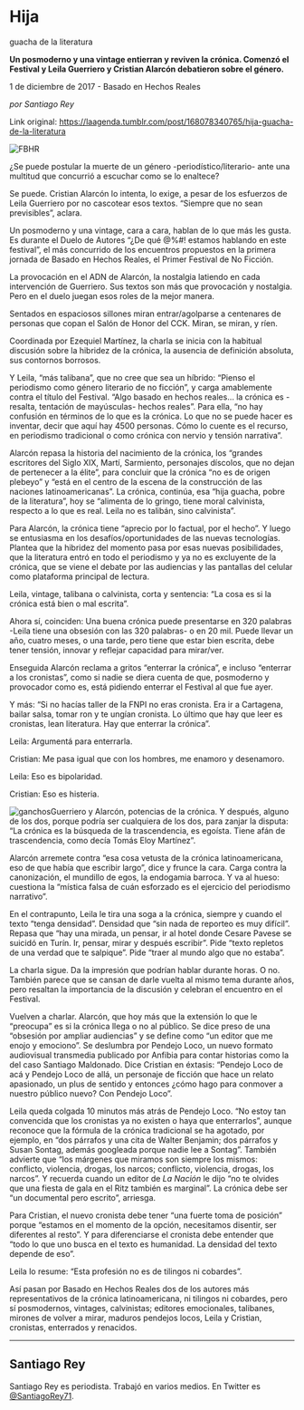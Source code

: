 # Hija
guacha de la literatura

**Un
posmoderno y una vintage entierran y reviven la crónica. Comenzó el Festival y Leila Guerriero y Cristian Alarcón debatieron sobre el género.**

1 de diciembre de 2017 - Basado en Hechos Reales

_por Santiago Rey_

Link original: https://laagenda.tumblr.com/post/168078340765/hija-guacha-de-la-literatura

![FBHR](https://64.media.tumblr.com/594799d9f125f09699cd30ebff96bdc3/tumblr_inline_pk0la8ugmN1t6q87u_500.png)

¿Se
puede postular la muerte de un género -periodístico/literario- ante
una multitud que concurrió a escuchar como se lo enaltece?


Se
puede. Cristian Alarcón lo intenta, lo exige, a pesar de los
esfuerzos de Leila Guerriero por no cascotear esos textos. “Siempre
que no sean previsibles”, aclara.


Un
posmoderno y una vintage, cara a cara, hablan de lo que más les
gusta. Es durante el Duelo de Autores “¿De qué @%#! estamos
hablando en este festival”, el más concurrido de los encuentros
propuestos en la primera jornada de Basado en Hechos Reales, el
Primer Festival de No Ficción.


La
provocación en el ADN de Alarcón, la nostalgia latiendo en cada
intervención de Guerriero. Sus textos son más que provocación y
nostalgia. Pero en el duelo juegan esos roles de la mejor manera.


Sentados
en espaciosos sillones miran entrar/agolparse a centenares de
personas que copan el Salón de Honor del CCK. Miran, se miran, y
ríen.


Coordinada
por Ezequiel Martínez, la charla se inicia con la habitual discusión
sobre la hibridez de la crónica, la ausencia de definición
absoluta, sus contornos borrosos.


Y
Leila, “más talibana”, que no cree que sea un híbrido: “Pienso
el periodismo como género literario de no ficción”, y carga
amablemente contra el título del Festival. “Algo basado en hechos
reales… la crónica es -resalta, tentación de mayúsculas- hechos
reales”. Para ella, “no hay confusión en términos de lo que es
la crónica. Lo que no se puede hacer es inventar, decir que aquí
hay 4500 personas. Cómo lo cuente es el recurso, en periodismo
tradicional o como crónica con nervio y tensión narrativa”.


Alarcón
repasa la historia del nacimiento de la crónica, los “grandes
escritores del Siglo XIX, Martí, Sarmiento, personajes díscolos,
que no dejan de pertenecer a la élite”, para concluir que la
crónica “no es de origen plebeyo” y “está en el centro de la
escena de la construcción de las naciones latinoamericanas”. La
crónica, continúa, esa “hija guacha, pobre de la literatura”,
hoy se “alimenta de lo gringo, tiene moral calvinista, respecto a
lo que es real. Leila no es talibán, sino calvinista”.


Para
Alarcón, la crónica tiene “aprecio por lo factual, por el hecho”.
Y luego se entusiasma en los desafíos/oportunidades de las nuevas
tecnologías. Plantea que la hibridez del momento pasa por esas
nuevas posibilidades, que la literatura entró en todo el periodismo
y ya no es excluyente de la crónica, que se viene el debate por las
audiencias y las pantallas del celular como plataforma principal de
lectura.


Leila,
vintage, talibana o calvinista, corta y sentencia: “La cosa es si
la crónica está bien o mal escrita”.


Ahora
sí, coinciden: Una buena crónica puede presentarse en 320 palabras
-Leila tiene una obsesión con las 320 palabras- o en 20 mil. Puede
llevar un año, cuatro meses, o una tarde, pero tiene que estar bien
escrita, debe tener tensión, innovar y reflejar capacidad para
mirar/ver.


Enseguida
Alarcón reclama a gritos “enterrar la crónica”, e incluso
“enterrar a los cronistas”, como si nadie se diera cuenta de que,
posmoderno y provocador como es, está pidiendo enterrar el Festival
al que fue ayer.


Y
más: “Si no hacías taller de la FNPI no eras cronista. Era ir a
Cartagena, bailar salsa, tomar ron y te ungían cronista. Lo último
que hay que leer es cronistas, lean literatura. Hay que enterrar la
crónica”.


Leila:
Argumentá para enterrarla.


Cristian:
Me pasa igual que con los hombres, me enamoro y desenamoro.


Leila:
Eso es bipolaridad.


Cristian:
Eso es histeria.

![ganchos](https://64.media.tumblr.com/594799d9f125f09699cd30ebff96bdc3/tumblr_inline_pk0la8ugmN1t6q87u_500.png)Guerriero y Alarcón, potencias de la crónica.
Y
después, alguno de los dos, porque podría ser cualquiera de los
dos, para zanjar la disputa: “La crónica es la búsqueda de la
trascendencia, es egoísta. Tiene afán de trascendencia, como decía
Tomás Eloy Martínez”.


Alarcón
arremete contra “esa cosa vetusta de la crónica latinoamericana,
eso de que había que escribir largo”, dice y frunce la cara. Carga
contra la canonización, el mundillo de egos, la endogamia barroca. Y
va al hueso: cuestiona la “mística falsa de cuán esforzado es el
ejercicio del periodismo narrativo”.


En
el contrapunto, Leila le tira una soga a la crónica, siempre y
cuando el texto “tenga densidad”. Densidad que “sin nada de
reporteo es muy difícil”. Repasa que “hay una mirada, un pensar,
ir al hotel donde Cesare Pavese se suicidó en Turín. Ir, pensar,
mirar y después escribir”. Pide “texto repletos de una verdad
que te salpique”. Pide “traer al mundo algo que no estaba”.


La
charla sigue. Da la impresión que podrían hablar durante horas. O
no. También parece que se cansan de darle vuelta al mismo tema
durante años, pero resaltan la importancia de la discusión y
celebran el encuentro en el Festival.


Vuelven
a charlar. Alarcón, que hoy más que la extensión lo que le
“preocupa” es si la crónica llega o no al público. Se dice
preso de una “obsesión por ampliar audiencias” y se define como
“un editor que me enojo y emociono”. Se deslumbra por Pendejo
Loco, un nuevo formato audiovisual transmedia publicado por Anfibia
para contar historias como la del caso Santiago Maldonado. Dice
Cristian en éxtasis: “Pendejo Loco de acá y Pendejo Loco de allá,
un personaje de ficción que hace un relato apasionado, un plus de
sentido y entonces ¿cómo hago para conmover a nuestro público
nuevo? Con Pendejo Loco”.


Leila
queda colgada 10 minutos más atrás de Pendejo Loco. “No estoy tan
convencida que los cronistas ya no existen o haya que enterrarlos”,
aunque reconoce que la fórmula de la crónica tradicional se ha
agotado, por ejemplo, en “dos párrafos y una cita de Walter
Benjamin; dos párrafos y Susan Sontag, además googleada porque
nadie lee a Sontag”. También advierte que “los márgenes que
miramos son siempre los mismos: conflicto, violencia, drogas, los
narcos; conflicto, violencia, drogas, los narcos”. Y recuerda
cuando un editor de *La Nación* le dijo “no te olvides que una
fiesta de gala en el Ritz también es marginal”. La crónica debe
ser “un documental pero escrito”, arriesga.


Para
Cristian, el nuevo cronista debe tener “una fuerte toma de
posición” porque “estamos en el momento de la opción,
necesitamos disentir, ser diferentes al resto”. Y para
diferenciarse el cronista debe entender que “todo lo que uno busca
en el texto es humanidad. La densidad del texto depende de eso”.


Leila
lo resume: “Esta profesión no es de tilingos ni cobardes”.


Así
pasan por Basado en Hechos Reales dos de los autores más
representativos de la crónica latinoamericana, ni tilingos ni
cobardes, pero sí posmodernos, vintages, calvinistas; editores
emocionales, talibanes, mirones de volver a mirar, maduros pendejos
locos, Leila y Cristian, cronistas, enterrados y renacidos.

  




---

 Santiago Rey
-------------

 Santiago Rey es periodista. Trabajó en varios medios. En Twitter es [@SantiagoRey71](https://twitter.com/SantiagoRey71?lang=es). 

